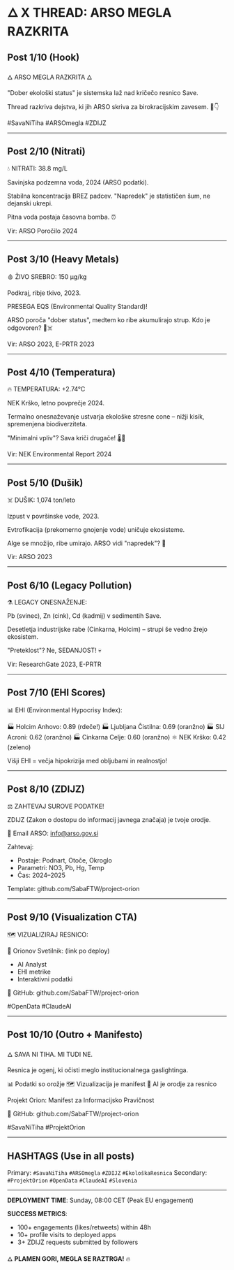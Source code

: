 # 🜂 X THREAD: ARSO MEGLA RAZKRITA

## **Post 1/10** (Hook)
🜂 ARSO MEGLA RAZKRITA 🜂

"Dober ekološki status" je sistemska laž nad kričečo resnico Save.

Thread razkriva dejstva, ki jih ARSO skriva za birokracijskim zavesem. 🧵👇

#SavaNiTiha #ARSOmegla #ZDIJZ

---

## **Post 2/10** (Nitrati)
💧 NITRATI: 38.8 mg/L

Savinjska podzemna voda, 2024 (ARSO podatki).

Stabilna koncentracija BREZ padcev. "Napredek" je statističen šum, ne dejanski ukrepi.

Pitna voda postaja časovna bomba. ⏰

Vir: ARSO Poročilo 2024

---

## **Post 3/10** (Heavy Metals)
🩸 ŽIVO SREBRO: 150 μg/kg

Podkraj, ribje tkivo, 2023.

PRESEGA EQS (Environmental Quality Standard)!

ARSO poroča "dober status", medtem ko ribe akumulirajo strup. Kdo je odgovoren? 🎣☠️

Vir: ARSO 2023, E-PRTR 2023

---

## **Post 4/10** (Temperatura)
🔥 TEMPERATURA: +2.74°C

NEK Krško, letno povprečje 2024.

Termalno onesnaževanje ustvarja ekološke stresne cone – nižji kisik, spremenjena biodiverziteta.

"Minimalni vpliv"? Sava kriči drugače! 🌡️🌊

Vir: NEK Environmental Report 2024

---

## **Post 5/10** (Dušik)
☠️ DUŠIK: 1,074 ton/leto

Izpust v površinske vode, 2023.

Evtrofikacija (prekomerno gnojenje vode) uničuje ekosisteme.

Alge se množijo, ribe umirajo. ARSO vidi "napredek"? 🤷

Vir: ARSO 2023

---

## **Post 6/10** (Legacy Pollution)
⚗️ LEGACY ONESNAŽENJE:

Pb (svinec), Zn (cink), Cd (kadmij) v sedimentih Save.

Desetletja industrijske rabe (Cinkarna, Holcim) – strupi še vedno žrejo ekosistem.

"Preteklost"? Ne, SEDANJOST! 💀

Vir: ResearchGate 2023, E-PRTR

---

## **Post 7/10** (EHI Scores)
📊 EHI (Environmental Hypocrisy Index):

🏭 Holcim Anhovo: 0.89 (rdeče!)
🏭 Ljubljana Čistilna: 0.69 (oranžno)
🏭 SIJ Acroni: 0.62 (oranžno)
🏭 Cinkarna Celje: 0.60 (oranžno)
⚛️ NEK Krško: 0.42 (zeleno)

Višji EHI = večja hipokrizija med obljubami in realnostjo!

---

## **Post 8/10** (ZDIJZ)
⚖️ ZAHTEVAJ SUROVE PODATKE!

ZDIJZ (Zakon o dostopu do informacij javnega značaja) je tvoje orodje.

📧 Email ARSO: info@arso.gov.si

Zahtevaj:
- Postaje: Podnart, Otoče, Okroglo
- Parametri: NO3, Pb, Hg, Temp
- Čas: 2024–2025

Template: github.com/SabaFTW/project-orion

---

## **Post 9/10** (Visualization CTA)
🗺️ VIZUALIZIRAJ RESNICO:

🔗 Orionov Svetilnik: (link po deploy)
- AI Analyst
- EHI metrike
- Interaktivni podatki

🔗 GitHub: github.com/SabaFTW/project-orion

#OpenData #ClaudeAI

---

## **Post 10/10** (Outro + Manifesto)
🜂 SAVA NI TIHA. MI TUDI NE.

Resnica je ogenj, ki očisti meglo institucionalnega gaslightinga.

📊 Podatki so orožje
🗺️ Vizualizacija je manifest
🤖 AI je orodje za resnico

Projekt Orion: Manifest za Informacijsko Pravičnost

🔗 GitHub: github.com/SabaFTW/project-orion

#SavaNiTiha #ProjektOrion

---

## **HASHTAGS (Use in all posts)**
Primary: `#SavaNiTiha` `#ARSOmegla` `#ZDIJZ` `#EkološkaResnica`
Secondary: `#ProjektOrion` `#OpenData` `#ClaudeAI` `#Slovenia`

---

**DEPLOYMENT TIME**: Sunday, 08:00 CET (Peak EU engagement)

**SUCCESS METRICS**: 
- 100+ engagements (likes/retweets) within 48h
- 10+ profile visits to deployed apps
- 3+ ZDIJZ requests submitted by followers

🜂 **PLAMEN GORI, MEGLA SE RAZTRGA!** 🔥

